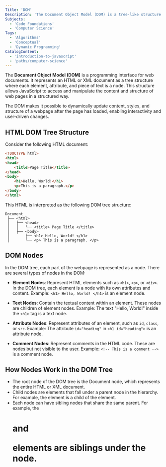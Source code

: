 ```yaml
---
Title: 'DOM'
Description: 'The Document Object Model (DOM) is a tree-like structure representing HTML or XML documents, allowing JavaScript to interact with and modify webpage elements.'
Subjects:
  - 'Code Foundations'
  - 'Computer Science'
Tags:
  - 'Algorithms'
  - 'Conceptual'
  - 'Dynamic Programming'
CatalogContent:
  - 'introduction-to-javascript'
  - 'paths/computer-science'
---
```


The **Document Object Model (DOM)** is a programming interface for web documents. It represents an HTML or XML document as a tree structure where each element, attribute, and piece of text is a node. This structure allows JavaScript to access and manipulate the content and structure of web pages in a structured way.

The DOM makes it possible to dynamically update content, styles, and structure of a webpage after the page has loaded, enabling interactivity and user-driven changes.

## HTML DOM Tree Structure

Consider the following HTML document:

```html
<!DOCTYPE html>
<html>
<head>
    <title>Page Title</title>
</head>
<body>
    <h1>Hello, World!</h1>
    <p>This is a paragraph.</p>
</body>
</html>
```

This HTML is interpreted as the following DOM tree structure:

```
Document
 ├── <html>
 │   ├── <head>
 │   │   └── <title> Page Title </title>
 │   ├── <body>
 │       ├── <h1> Hello, World! </h1>
 │       └── <p> This is a paragraph. </p>
```

## DOM Nodes

In the DOM tree, each part of the webpage is represented as a node. There are several types of nodes in the DOM:

- **Element Nodes**: Represent HTML elements such as `<h1>`, `<p>`, or `<div>`. In the DOM tree, each element is a node with its own attributes and content.
Example: `<h1> Hello, World! </h1>` is an element node.

- **Text Nodes**: Contain the textual content within an element. These nodes are children of element nodes.
Example: The text "Hello, World!" inside the `<h1>` tag is a text node.

- **Attribute Nodes**: Represent attributes of an element, such as `id`, `class`, or `src`.
Example: The attribute `id="heading"` in `<h1 id="heading">` is an attribute node.

- **Comment Nodes**: Represent comments in the HTML code. These are nodes but not visible to the user.
Example: `<!-- This is a comment -->` is a comment node.

## How Nodes Work in the DOM Tree

- The root node of the DOM tree is the Document node, which represents the entire HTML or XML document.
- Child nodes are elements that fall under a parent node in the hierarchy. For example, the <body> element is a child of the <html> element.
- Each node can have sibling nodes that share the same parent. For example, the <h1> and <p> elements are siblings under the <body> node.
  
